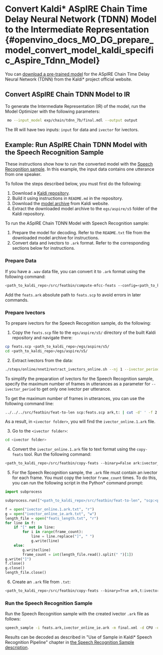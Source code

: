 # Convert Kaldi* ASpIRE Chain Time Delay Neural Network (TDNN) Model to the Intermediate Representation {#openvino_docs_MO_DG_prepare_model_convert_model_kaldi_specific_Aspire_Tdnn_Model}

You can [download a pre-trained model](https://kaldi-asr.org/models/1/0001_aspire_chain_model.tar.gz) 
for the ASpIRE Chain Time Delay Neural Network (TDNN) from the Kaldi* project official website.

## Convert ASpIRE Chain TDNN Model to IR

To generate the Intermediate Representation (IR) of the model, run the Model Optimizer with the following parameters:
```sh
 mo --input_model exp/chain/tdnn_7b/final.mdl --output output
```

The IR will have two inputs: `input` for data and `ivector` for ivectors. 

## Example: Run ASpIRE Chain TDNN Model with the Speech Recognition Sample

These instructions show how to run the converted model with the [Speech Recognition sample](../../../../../inference-engine/samples/speech_sample/README.md).
In this example, the input data contains one utterance from one speaker. 

To follow the steps described below, you must first do the following: 
1. Download a [Kaldi repository](https://github.com/kaldi-asr/kaldi). 
2. Build it using instructions in `README.md` in the repository.
3. Download the [model archive](https://kaldi-asr.org/models/1/0001_aspire_chain_model.tar.gz) from Kaldi website.
4. Extract the downloaded model archive to the `egs/aspire/s5` folder of the Kaldi repository.


To run the ASpIRE Chain TDNN Model with Speech Recognition sample:

1. Prepare the model for decoding. Refer to the `README.txt` file from the downloaded model archive for instructions.
2. Convert data and ivectors to `.ark` format. Refer to the corresponding sections below for instructions.

### Prepare Data

If you have a `.wav` data file, you can convert it to `.ark` format using the following command:
```sh
<path_to_kaldi_repo>/src/featbin/compute-mfcc-feats --config=<path_to_kaldi_repo>/egs/aspire/s5/conf/mfcc_hires.conf scp:./wav.scp ark,scp:feats.ark,feats.scp
```
Add the `feats.ark` absolute path to `feats.scp` to avoid errors in later commands.

### Prepare Ivectors

To prepare ivectors for the Speech Recognition sample, do the following:

1. Copy the `feats.scp` file to the `egs/aspire/s5/` directory of the built Kaldi repository and navigate there:
```sh
cp feats.scp <path_to_kaldi_repo>/egs/aspire/s5/
cd <path_to_kaldi_repo>/egs/aspire/s5/
```

2. Extract ivectors from the data:
```sh
./steps/online/nnet2/extract_ivectors_online.sh --nj 1 --ivector_period <max_frame_count_in_utterance> <data folder> exp/tdnn_7b_chain_online/ivector_extractor <ivector folder> 
```
To simplify the preparation of ivectors for the Speech Recognition sample, 
specify the maximum number of frames in utterances as a parameter for `--ivector_period` 
to get only one ivector per utterance.

To get the maximum number of frames in utterances, you can use the following command line:
```sh
../../../src/featbin/feat-to-len scp:feats.scp ark,t: | cut -d' ' -f 2 - | sort -rn | head -1
```
As a result, in `<ivector folder>`, you will find the `ivector_online.1.ark` file.

3. Go to the `<ivector folder>`:
```sh
cd <ivector folder>
```

4. Convert the `ivector_online.1.ark` file to text format using the `copy-feats` tool. Run the following command:
```sh
<path_to_kaldi_repo>/src/featbin/copy-feats --binary=False ark:ivector_online.1.ark ark,t:ivector_online.1.ark.txt
```

5. For the Speech Recognition sample, the `.ark` file must contain an ivector 
for each frame. You must copy the ivector `frame_count` times.
To do this, you can run the following script in the Python* command prompt:
```python
import subprocess

subprocess.run(["<path_to_kaldi_repo>/src/featbin/feat-to-len", "scp:<path_to_kaldi_repo>/egs/aspire/s5/feats.scp", "ark,t:feats_length.txt"])

f = open("ivector_online.1.ark.txt", "r")
g = open("ivector_online_ie.ark.txt", "w")
length_file = open("feats_length.txt", "r")
for line in f:
    if "[" not in line:
        for i in range(frame_count):
            line = line.replace("]", " ")
            g.write(line)
    else:
        g.write(line)
        frame_count = int(length_file.read().split(" ")[1])
g.write("]")
f.close()
g.close()
length_file.close()
```

6. Create an `.ark` file from `.txt`:
```sh
<path_to_kaldi_repo>/src/featbin/copy-feats --binary=True ark,t:ivector_online_ie.ark.txt ark:ivector_online_ie.ark
```

### Run the Speech Recognition Sample

Run the Speech Recognition sample with the created ivector `.ark` file as follows:
```sh
speech_sample -i feats.ark,ivector_online_ie.ark -m final.xml -d CPU -o prediction.ark -cw_l 17 -cw_r 12
```

Results can be decoded as described in "Use of Sample in Kaldi* Speech Recognition Pipeline" chapter 
in [the Speech Recognition Sample description](../../../../../inference-engine/samples/speech_sample/README.md).

